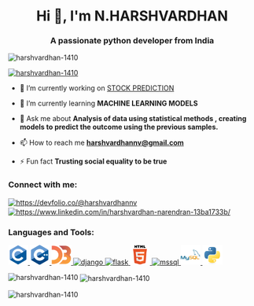 <h1 align="center">Hi 👋, I'm N.HARSHVARDHAN</h1>
<h3 align="center">A passionate python developer from India</h3>

<p align="left"> <img src="https://komarev.com/ghpvc/?username=harshvardhan-1410&label=Profile%20views&color=0e75b6&style=flat" alt="harshvardhan-1410" /> </p>

<p align="left"> <a href="https://github.com/ryo-ma/github-profile-trophy"><img src="https://github-profile-trophy.vercel.app/?username=harshvardhan-1410" alt="harshvardhan-1410" /></a> </p>

- 🔭 I’m currently working on [STOCK PREDICTION](https://github.com/Harshvardhan-1410/STOCK-PROJECTS)

- 🌱 I’m currently learning **MACHINE LEARNING MODELS**

- 💬 Ask me about **Analysis of data using statistical methods , creating models to predict the outcome using the previous samples.**

- 📫 How to reach me **harshvardhannv@gmail.com**

- ⚡ Fun fact **Trusting social equality to be true**

<h3 align="left">Connect with me:</h3>
<p align="left">
<a href="https://dev.to/https://devfolio.co/@harshvardhannv" target="blank"><img align="center" src="https://raw.githubusercontent.com/rahuldkjain/github-profile-readme-generator/master/src/images/icons/Social/devto.svg" alt="https://devfolio.co/@harshvardhannv" height="30" width="40" /></a>
<a href="https://linkedin.com/in/https://www.linkedin.com/in/harshvardhan-narendran-13ba1733b/" target="blank"><img align="center" src="https://raw.githubusercontent.com/rahuldkjain/github-profile-readme-generator/master/src/images/icons/Social/linked-in-alt.svg" alt="https://www.linkedin.com/in/harshvardhan-narendran-13ba1733b/" height="30" width="40" /></a>
</p>

<h3 align="left">Languages and Tools:</h3>
<p align="left"> <a href="https://www.cprogramming.com/" target="_blank" rel="noreferrer"> <img src="https://raw.githubusercontent.com/devicons/devicon/master/icons/c/c-original.svg" alt="c" width="40" height="40"/> </a> <a href="https://www.w3schools.com/cpp/" target="_blank" rel="noreferrer"> <img src="https://raw.githubusercontent.com/devicons/devicon/master/icons/cplusplus/cplusplus-original.svg" alt="cplusplus" width="40" height="40"/> </a> <a href="https://d3js.org/" target="_blank" rel="noreferrer"> <img src="https://raw.githubusercontent.com/devicons/devicon/master/icons/d3js/d3js-original.svg" alt="d3js" width="40" height="40"/> </a> <a href="https://www.djangoproject.com/" target="_blank" rel="noreferrer"> <img src="https://cdn.worldvectorlogo.com/logos/django.svg" alt="django" width="40" height="40"/> </a> <a href="https://flask.palletsprojects.com/" target="_blank" rel="noreferrer"> <img src="https://www.vectorlogo.zone/logos/pocoo_flask/pocoo_flask-icon.svg" alt="flask" width="40" height="40"/> </a> <a href="https://www.w3.org/html/" target="_blank" rel="noreferrer"> <img src="https://raw.githubusercontent.com/devicons/devicon/master/icons/html5/html5-original-wordmark.svg" alt="html5" width="40" height="40"/> </a> <a href="https://www.microsoft.com/en-us/sql-server" target="_blank" rel="noreferrer"> <img src="https://www.svgrepo.com/show/303229/microsoft-sql-server-logo.svg" alt="mssql" width="40" height="40"/> </a> <a href="https://www.mysql.com/" target="_blank" rel="noreferrer"> <img src="https://raw.githubusercontent.com/devicons/devicon/master/icons/mysql/mysql-original-wordmark.svg" alt="mysql" width="40" height="40"/> </a> <a href="https://www.python.org" target="_blank" rel="noreferrer"> <img src="https://raw.githubusercontent.com/devicons/devicon/master/icons/python/python-original.svg" alt="python" width="40" height="40"/> </a> </p>

<p><img align="left" src="https://github-readme-stats.vercel.app/api/top-langs?username=harshvardhan-1410&show_icons=true&locale=en&layout=compact" alt="harshvardhan-1410" /></p>

<p>&nbsp;<img align="center" src="https://github-readme-stats.vercel.app/api?username=harshvardhan-1410&show_icons=true&locale=en" alt="harshvardhan-1410" /></p>

<p><img align="center" src="https://github-readme-streak-stats.herokuapp.com/?user=harshvardhan-1410&" alt="harshvardhan-1410" /></p>
